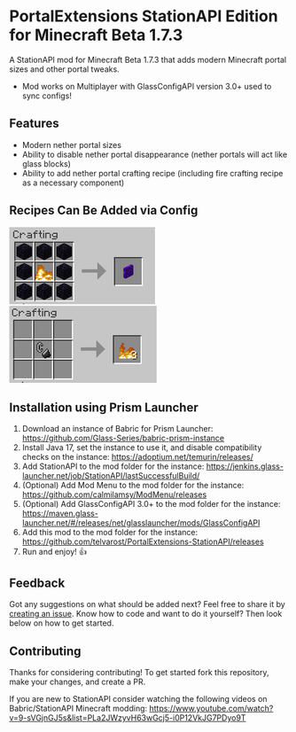 # PortalExtensions StationAPI Edition for Minecraft Beta 1.7.3

A StationAPI mod for Minecraft Beta 1.7.3 that adds modern Minecraft portal sizes and other portal tweaks.
* Mod works on Multiplayer with GlassConfigAPI version 3.0+ used to sync configs!

## Features

* Modern nether portal sizes
* Ability to disable nether portal disappearance (nether portals will act like glass blocks)
* Ability to add nether portal crafting recipe (including fire crafting recipe as a necessary component)

## Recipes Can Be Added via Config

![nether portal craft recipe](https://github.com/telvarost/PortalExtensions-StationAPI/blob/main/images/NetherPortalRecipe.png)
![fire craft recipe](https://github.com/telvarost/PortalExtensions-StationAPI/blob/main/images/FireRecipe.png)

## Installation using Prism Launcher

1. Download an instance of Babric for Prism Launcher: https://github.com/Glass-Series/babric-prism-instance
2. Install Java 17, set the instance to use it, and disable compatibility checks on the instance: https://adoptium.net/temurin/releases/
3. Add StationAPI to the mod folder for the instance: https://jenkins.glass-launcher.net/job/StationAPI/lastSuccessfulBuild/
4. (Optional) Add Mod Menu to the mod folder for the instance: https://github.com/calmilamsy/ModMenu/releases
5. (Optional) Add GlassConfigAPI 3.0+ to the mod folder for the instance: https://maven.glass-launcher.net/#/releases/net/glasslauncher/mods/GlassConfigAPI
6. Add this mod to the mod folder for the instance: https://github.com/telvarost/PortalExtensions-StationAPI/releases
7. Run and enjoy! 👍

## Feedback

Got any suggestions on what should be added next? Feel free to share it by [creating an issue](https://github.com/telvarost/PortalExtensions-StationAPI/issues/new). Know how to code and want to do it yourself? Then look below on how to get started.

## Contributing

Thanks for considering contributing! To get started fork this repository, make your changes, and create a PR. 

If you are new to StationAPI consider watching the following videos on Babric/StationAPI Minecraft modding: https://www.youtube.com/watch?v=9-sVGjnGJ5s&list=PLa2JWzyvH63wGcj5-i0P12VkJG7PDyo9T
